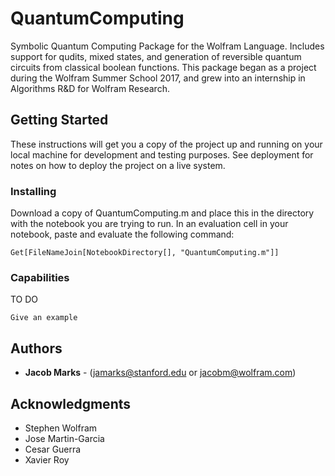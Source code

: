 # QuantumComputing

Symbolic Quantum Computing Package for the Wolfram Language. Includes support for qudits, mixed states, and generation of reversible quantum circuits from classical boolean functions. This package began as a project during the Wolfram Summer School 2017, and grew into an internship in Algorithms R&D for Wolfram Research.

## Getting Started

These instructions will get you a copy of the project up and running on your local machine for development and testing purposes. See deployment for notes on how to deploy the project on a live system.

### Installing

Download a copy of QuantumComputing.m and place this in the directory with the notebook you are trying to run. In an evaluation cell in your notebook, paste and evaluate the following command:

```
Get[FileNameJoin[NotebookDirectory[], "QuantumComputing.m"]]
```


### Capabilities

TO DO

```
Give an example
```



## Authors

* **Jacob Marks**  - (jamarks@stanford.edu or jacobm@wolfram.com)


## Acknowledgments

* Stephen Wolfram
* Jose Martin-Garcia
* Cesar Guerra
* Xavier Roy
